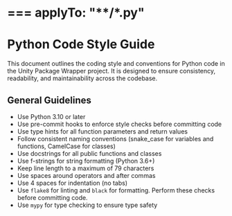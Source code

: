 ===
applyTo: "**/*.py"
===
# Python Code Style Guide
This document outlines the coding style and conventions for Python code in the Unity Package Wrapper project. It is designed to ensure consistency, readability, and maintainability across the codebase.

## General Guidelines
- Use Python 3.10 or later
- Use pre-commit hooks to enforce style checks before committing code
- Use type hints for all function parameters and return values
- Follow consistent naming conventions (snake_case for variables and functions, CamelCase for classes)
- Use docstrings for all public functions and classes
- Use f-strings for string formatting (Python 3.6+)
- Keep line length to a maximum of 79 characters
- Use spaces around operators and after commas
- Use 4 spaces for indentation (no tabs)
- Use `flake8` for linting and `black` for formatting. Perform these checks before committing code.
- Use `mypy` for type checking to ensure type safety
